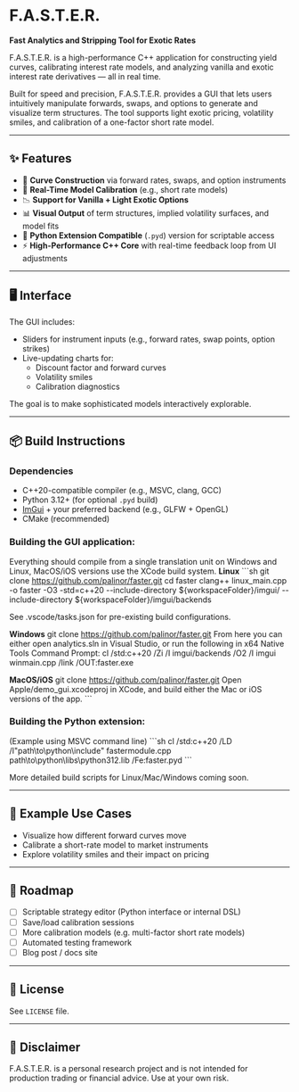 # F.A.S.T.E.R.
**Fast Analytics and Stripping Tool for Exotic Rates**

F.A.S.T.E.R. is a high-performance C++ application for constructing yield curves, calibrating interest rate models, and analyzing vanilla and exotic interest rate derivatives — all in real time.

Built for speed and precision, F.A.S.T.E.R. provides a GUI that lets users intuitively manipulate forwards, swaps, and options to generate and visualize term structures. The tool supports light exotic pricing, volatility smiles, and calibration of a one-factor short rate model.

---

## ✨ Features

- 🔁 **Curve Construction** via forward rates, swaps, and option instruments
- 🧮 **Real-Time Model Calibration** (e.g., short rate models)
- 📉 **Support for Vanilla + Light Exotic Options**
- 📊 **Visual Output** of term structures, implied volatility surfaces, and model fits
- 🔧 **Python Extension Compatible** (`.pyd`) version for scriptable access
- ⚡ **High-Performance C++ Core** with real-time feedback loop from UI adjustments

---

## 🖥️ Interface

The GUI includes:
- Sliders for instrument inputs (e.g., forward rates, swap points, option strikes)
- Live-updating charts for:
  - Discount factor and forward curves
  - Volatility smiles
  - Calibration diagnostics

The goal is to make sophisticated models interactively explorable.

---

## 📦 Build Instructions

### Dependencies
- C++20-compatible compiler (e.g., MSVC, clang, GCC)
- Python 3.12+ (for optional `.pyd` build)
- [ImGui](https://github.com/ocornut/imgui) + your preferred backend (e.g., GLFW + OpenGL)
- CMake (recommended)

### Building the GUI application:
Everything should compile from a single translation unit on Windows and Linux, MacOS/iOS versions use the XCode build system.
**Linux**
\`\`\`sh
git clone https://github.com/palinor/faster.git
cd faster
clang++ linux_main.cpp -o faster -O3 -std=c++20 --include-directory ${workspaceFolder}/imgui/ --include-directory ${workspaceFolder}/imgui/backends

See .vscode/tasks.json for pre-existing build configurations.

**Windows**
git clone https://github.com/palinor/faster.git
From here you can either open analytics.sln in Visual Studio, or run the following in x64 Native Tools Command Prompt:
cl /std:c++20 /Zi /I imgui/backends /O2 /I imgui winmain.cpp /link /OUT:faster.exe

**MacOS/iOS**
git clone https://github.com/palinor/faster.git
Open Apple/demo_gui.xcodeproj in XCode, and build either the Mac or iOS versions of the app.
\`\`\`

### Building the Python extension:
(Example using MSVC command line)
\`\`\`sh
cl /std:c++20 /LD /I"path\to\python\include" fastermodule.cpp path\to\python\libs\python312.lib /Fe:faster.pyd
\`\`\`

More detailed build scripts for Linux/Mac/Windows coming soon.

---

## 🧪 Example Use Cases

- Visualize how different forward curves move
- Calibrate a short-rate model to market instruments
- Explore volatility smiles and their impact on pricing

---

## 🚧 Roadmap

- [ ] Scriptable strategy editor (Python interface or internal DSL)
- [ ] Save/load calibration sessions
- [ ] More calibration models (e.g. multi-factor short rate models)
- [ ] Automated testing framework
- [ ] Blog post / docs site

---

## 📖 License

See `LICENSE` file.

---

## 🔬 Disclaimer

F.A.S.T.E.R. is a personal research project and is not intended for production trading or financial advice. Use at your own risk.
